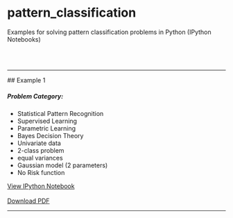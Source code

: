 pattern_classification
======================

Examples for solving pattern classification problems in Python (IPython Notebooks)

<br>
<br>


<hr>
## Example 1

##### Problem Category:
- Statistical Pattern Recognition   
- Supervised Learning  
- Parametric Learning  
- Bayes Decision Theory  
- Univariate data  
- 2-class problem
- equal variances
- Gaussian model (2 parameters)
- No Risk function

[View IPython Notebook](http://nbviewer.ipython.org/github/rasbt/pattern_classification/blob/master/stat_pattern_class/supervised/parametric/1_stat_superv_parametric.ipynb?create=1)  
<br>
[Download PDF](https://github.com/pattern_classification/blob/master/stat_pattern_class/supervised/parametric/1_stat_superv_parametric.pdf?raw=true)

<hr>